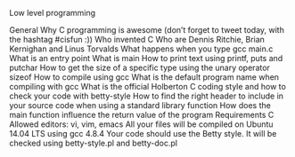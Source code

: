 Low level programming

General Why C programming is awesome (don’t forget to tweet today, with the hashtag #cisfun :)) Who invented C Who are Dennis Ritchie, Brian Kernighan and Linus Torvalds What happens when you type gcc main.c What is an entry point What is main How to print text using printf, puts and putchar How to get the size of a specific type using the unary operator sizeof How to compile using gcc What is the default program name when compiling with gcc What is the official Holberton C coding style and how to check your code with betty-style How to find the right header to include in your source code when using a standard library function How does the main function influence the return value of the program Requirements C Allowed editors: vi, vim, emacs All your files will be compiled on Ubuntu 14.04 LTS using gcc 4.8.4 Your code should use the Betty style. It will be checked using betty-style.pl and betty-doc.pl
